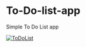 # To-Do-list-app
Simple To Do List app


<a href = "http://gph.is/2iG7HdW"> <img src = "https://media.giphy.com/media/3o6nV9H4mCHCsoqeiY/giphy.gif" title = "ToDoList">
